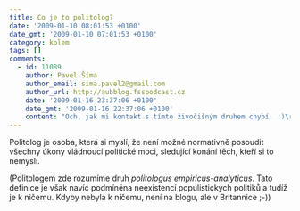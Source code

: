 ```yaml
---
title: Co je to politolog?
date: '2009-01-10 08:01:53 +0100'
date_gmt: '2009-01-10 07:01:53 +0100'
category: kolem
tags: []
comments:
  - id: 11089
    author: Pavel Šíma
    author_email: sima.pavel2@gmail.com
    author_url: http://aubblog.fsspodcast.cz
    date: '2009-01-16 23:37:06 +0100'
    date_gmt: '2009-01-16 22:37:06 +0100'
    content: "Och, jak mi kontakt s tímto živočišným druhem chybí. :)\r\nTady v Beirutu je to samá publikace typu \"New York Times Best Seller\" a kus poctivé vědy, aby jeden pohledal. Všechny ty historické články už mi začínají lézt krkem.\r\nKaždopádně bys tu definici měl někde publikovat."
---
```

<p>Politolog je osoba, která si myslí, že není možné normativně posoudit všechny úkony vládnoucí politické moci, sledující konání těch, kteří si to nemyslí.</p>
<p>(Politologem zde rozumíme druh <em>politologus empiricus-analyticus</em>. Tato definice je však navíc podmíněna neexistencí populistických politiků a tudíž je k ničemu. Kdyby nebyla k ničemu, není na blogu, ale v Britannice ;-))</p>
